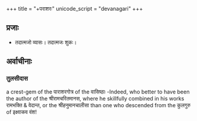 +++
title = "+पराशरः"
unicode_script = "devanagari"
+++

## प्रजाः
- तदात्मजो व्यासः। तदात्मजः शुकः।

## अर्वाचीनाः
### तुलसीदास
a crest-gem of the पाराशरगोत्र of the वासिष्ठाः -Indeed, who better to have been the author of the श्रीरामचरितमानस, where he skillfully combined in his works रामभक्ति & वेदान्त, or the श्रीहनुमानचालीसा than one who descended from the कुलगुरु of इक्ष्वाकव वंश!